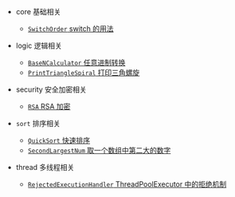 - core 基础相关
    - [`SwitchOrder` switch 的用法](https://github.com/gjp0609/Algorithm/blob/master/src/java/com/onysakura/algorithm/core/PrintTriangleSpiral.java)

- logic 逻辑相关
    - [`BaseNCalculator` 任意进制转换](https://github.com/gjp0609/Algorithm/blob/master/src/java/com/onysakura/algorithm/logic/PrintTriangleSpiral.java)
    - [`PrintTriangleSpiral` 打印三角螺旋](https://github.com/gjp0609/Algorithm/blob/master/src/java/com/onysakura/algorithm/logic/PrintTriangleSpiral.java)

- security 安全加密相关
    - [`RSA` RSA 加密](https://github.com/gjp0609/Algorithm/blob/master/src/java/com/onysakura/algorithm/security/PrintTriangleSpiral.java)

- `sort` 排序相关
    - [`QuickSort` 快速排序](https://github.com/gjp0609/Algorithm/blob/master/src/java/com/onysakura/algorithm/sort/PrintTriangleSpiral.java)
    - [`SecondLargestNum` 取一个数组中第二大的数字](https://github.com/gjp0609/Algorithm/blob/master/src/java/com/onysakura/algorithm/sort/PrintTriangleSpiral.java)

- thread 多线程相关
    - [`RejectedExecutionHandler` ThreadPoolExecutor 中的拒绝机制](https://github.com/gjp0609/Algorithm/blob/master/src/java/com/onysakura/algorithm/thread/PrintTriangleSpiral.java)
